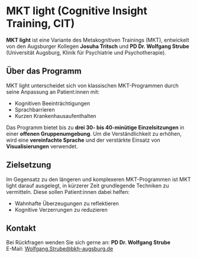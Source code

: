 # MKT light (Cognitive Insight Training, CIT)

**MKT light** ist eine Variante des Metakognitiven Trainings (MKT), entwickelt von den Augsburger Kollegen **Josuha Tritsch** und **PD Dr. Wolfgang Strube** (Universität Augsburg, Klinik für Psychiatrie und Psychotherapie).

## Über das Programm

MKT light unterscheidet sich von klassischen MKT-Programmen durch seine Anpassung an Patient:innen mit:
- Kognitiven Beeinträchtigungen
- Sprachbarrieren
- Kurzen Krankenhausaufenthalten

Das Programm bietet bis zu **drei 30- bis 40-minütige Einzelsitzungen** in einer **offenen Gruppenumgebung**. Um die Verständlichkeit zu erhöhen, wird eine **vereinfachte Sprache** und der verstärkte Einsatz von **Visualisierungen** verwendet.

## Zielsetzung

Im Gegensatz zu den längeren und komplexeren MKT-Programmen ist MKT light darauf ausgelegt, in kürzerer Zeit grundlegende Techniken zu vermitteln. Diese sollen Patient:innen dabei helfen:
- Wahnhafte Überzeugungen zu reflektieren
- Kognitive Verzerrungen zu reduzieren

## Kontakt

Bei Rückfragen wenden Sie sich gerne an:
**PD Dr. Wolfgang Strube**  
E-Mail: [Wolfgang.Strube@bkh-augsburg.de](mailto:Wolfgang.Strube@bkh-augsburg.de)


